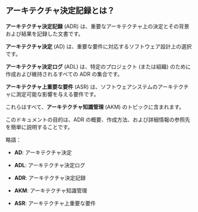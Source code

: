 ## アーキテクチャ決定記録とは？

**アーキテクチャ決定記録** (ADR) は、重要なアーキテクチャ上の決定とその背景および結果を記録した文書です。

**アーキテクチャ決定** (AD) は、重要な要件に対応するソフトウェア設計上の選択です。

**アーキテクチャ決定ログ** (ADL) は、特定のプロジェクト (または組織) のために作成および維持されるすべての ADR の集合です。

**アーキテクチャ上重要な要件** (ASR) は、ソフトウェアシステムのアーキテクチャに測定可能な影響を与える要件です。

これらはすべて、**アーキテクチャ知識管理** (AKM) のトピックに含まれます。

このドキュメントの目的は、ADR の概要、作成方法、および詳細情報の参照先を簡単に説明することです。

略語：

* **AD**: アーキテクチャ決定

* **ADL**: アーキテクチャ決定ログ

* **ADR**: アーキテクチャ決定記録

* **AKM**: アーキテクチャ知識管理

* **ASR**: アーキテクチャ上重要な要件
